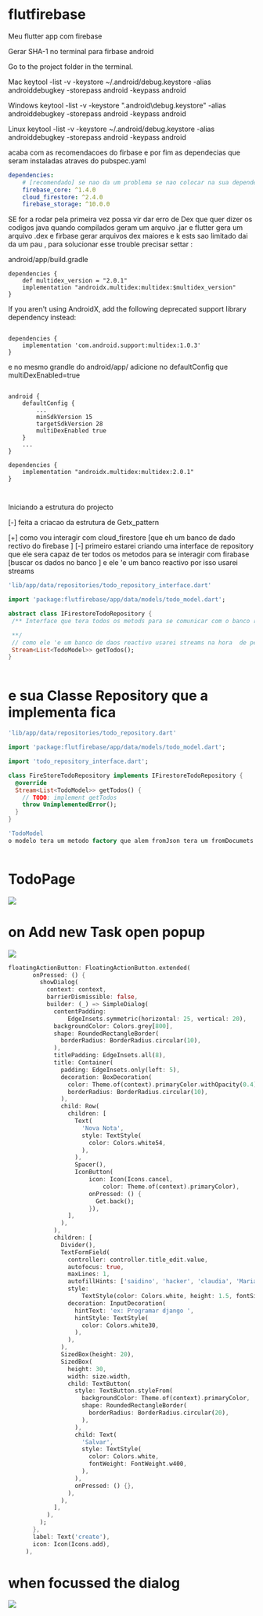 # flutfirebase
Meu flutter app com firebase


Gerar SHA-1 no terminal para firbase android 

Go to the project folder in the terminal.

Mac keytool -list -v -keystore ~/.android/debug.keystore -alias androiddebugkey -storepass android -keypass android

Windows keytool -list -v -keystore "\.android\debug.keystore" -alias androiddebugkey -storepass android -keypass android

Linux keytool -list -v -keystore ~/.android/debug.keystore -alias androiddebugkey -storepass android -keypass android

acaba com as recomendacoes do firbase e por fim as dependecias que seram instaladas atraves do pubspec.yaml
```yaml
dependencies:
    # [recomendado] se nao da um problema se nao colocar na sua dependencia
    firebase_core: ^1.4.0 
    cloud_firestore: ^2.4.0
    firebase_storage: ^10.0.0

```

SE for a rodar pela primeira vez possa vir dar erro de Dex
que quer dizer os codigos java quando compilados geram um arquivo .jar e 
flutter gera um arquivo .dex e firbase gerar arquivos dex maiores e k ests sao limitado
dai da um pau , para solucionar esse trouble precisar settar :

android/app/build.gradle
```groove
dependencies {
    def multidex_version = "2.0.1"
    implementation "androidx.multidex:multidex:$multidex_version"
}
```
If you aren't using AndroidX, add the following deprecated support library dependency instead:
```groove

dependencies {
    implementation 'com.android.support:multidex:1.0.3'
}
```
 e no mesmo grandle do android/app/
 adicione no defaultConfig que multiDexEnabled=true
```groove

android {
    defaultConfig {
        ...
        minSdkVersion 15 
        targetSdkVersion 28
        multiDexEnabled true
    }
    ...
}

dependencies {
    implementation "androidx.multidex:multidex:2.0.1"
}



```

Iniciando a estrutura do projecto

[-] feita a criacao da estrutura de Getx_pattern

[+] como vou interagir com cloud_firestore [que eh um banco de dado rectivo do firebase ]
 [-] primeiro estarei criando uma interface de repository que ele sera capaz de ter todos os metodos para se interagir com firabase [buscar os dados no banco ]
 e ele 'e um  banco reactivo por isso usarei streams

 ```dart
 'lib/app/data/repositories/todo_repository_interface.dart'

import 'package:flutfirebase/app/data/models/todo_model.dart';

abstract class IFirestoreTodoRepository {
  /** Interface que tera todos os metods para se comunicar com o banco reactivo do firebase [Cloud_firestore]

  **/
  // como ele 'e um banco de daos reactivo usarei streams na hora  de pegas os dados
  Stream<List<TodoModel>> getTodos();
}



```

# e sua Classe Repository que a implementa fica 
```dart
'lib/app/data/repositories/todo_repository.dart'

import 'package:flutfirebase/app/data/models/todo_model.dart';

import 'todo_repository_interface.dart';

class FireStoreTodoRepository implements IFirestoreTodoRepository {
  @override
  Stream<List<TodoModel>> getTodos() {
    // TODO: implement getTodos
    throw UnimplementedError();
  }
}


```

```dart
'TodoModel 
o modelo tera um metodo factory que alem fromJson tera um fromDocumets a referir documents do firestore



 ```

# TodoPage
 ![](todo_screnn.png)

 # on Add new Task open popup 
 ![](add_todo_dialog.png)


 ```dart
 floatingActionButton: FloatingActionButton.extended(
        onPressed: () {
          showDialog(
            context: context,
            barrierDismissible: false,
            builder: (_) => SimpleDialog(
              contentPadding:
                  EdgeInsets.symmetric(horizontal: 25, vertical: 20),
              backgroundColor: Colors.grey[800],
              shape: RoundedRectangleBorder(
                borderRadius: BorderRadius.circular(10),
              ),
              titlePadding: EdgeInsets.all(8),
              title: Container(
                padding: EdgeInsets.only(left: 5),
                decoration: BoxDecoration(
                  color: Theme.of(context).primaryColor.withOpacity(0.4),
                  borderRadius: BorderRadius.circular(10),
                ),
                child: Row(
                  children: [
                    Text(
                      'Nova Nota',
                      style: TextStyle(
                        color: Colors.white54,
                      ),
                    ),
                    Spacer(),
                    IconButton(
                        icon: Icon(Icons.cancel,
                            color: Theme.of(context).primaryColor),
                        onPressed: () {
                          Get.back();
                        }),
                  ],
                ),
              ),
              children: [
                Divider(),
                TextFormField(
                  controller: controller.title_edit.value,
                  autofocus: true,
                  maxLines: 1,
                  autofillHints: ['saidino', 'hacker', 'claudia', 'Mariamo'],
                  style:
                      TextStyle(color: Colors.white, height: 1.5, fontSize: 18),
                  decoration: InputDecoration(
                    hintText: 'ex: Programar django ',
                    hintStyle: TextStyle(
                      color: Colors.white30,
                    ),
                  ),
                ),
                SizedBox(height: 20),
                SizedBox(
                  height: 30,
                  width: size.width,
                  child: TextButton(
                    style: TextButton.styleFrom(
                      backgroundColor: Theme.of(context).primaryColor,
                      shape: RoundedRectangleBorder(
                        borderRadius: BorderRadius.circular(20),
                      ),
                    ),
                    child: Text(
                      'Salvar',
                      style: TextStyle(
                        color: Colors.white,
                        fontWeight: FontWeight.w400,
                      ),
                    ),
                    onPressed: () {},
                  ),
                ),
              ],
            ),
          );
        },
        label: Text('create'),
        icon: Icon(Icons.add),
      ),

 ```
 # when focussed the dialog
 ![](dialog_input_focused.png)